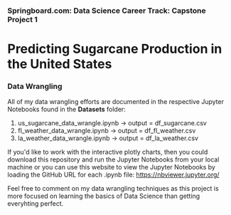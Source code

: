 ### Springboard.com: Data Science Career Track: Capstone Project 1
# Predicting Sugarcane Production in the United States

### Data Wrangling
All of my data wrangling efforts are documented in the respective Jupyter Notebooks found in the  **Datasets** folder:
1. us_sugarcane_data_wrangle.ipynb -> output = df_sugarcane.csv
2. fl_weather_data_wrangle.ipynb -> output = df_fl_weather.csv
3. la_weather_data_wrangle.ipynb -> output = df_la_weather.csv

If you'd like to work with the interactive plotly charts, then you could download this repository and run the Jupyter Notebooks from your local machine  or you can use this website to view the Jupyter Notebooks by loading the GitHub URL for each .ipynb file:
https://nbviewer.jupyter.org/

Feel free to comment on my data wrangling techniques as this project is more focused on learning the basics of Data Science than getting everyhting perfect.
